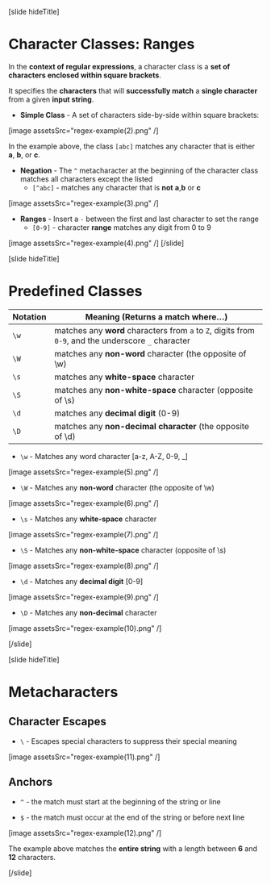 [slide hideTitle]

# Character Classes: Ranges

In the **context of regular expressions**, a character class is a **set of characters enclosed within square brackets**. 

It specifies the **characters** that will **successfully match** a **single character** from a given **input string**.

- **Simple Class** - A set of characters side-by-side within square brackets:

[image assetsSrc="regex-example(2).png" /]

In the example above, the class `[abc]` matches any character that is either **a**, **b**, or **c**.

- **Negation** - The `^` metacharacter at the beginning of the character class matches all characters except the listed
  - `[^abc]` - matches any character that is **not** **a**,**b** or **c**

[image assetsSrc="regex-example(3).png" /]

- **Ranges** - Insert a `-` between the first and last character to set the range
  - `[0-9]` - character **range** matches any digit from 0 to 9

[image assetsSrc="regex-example(4).png" /]
[/slide]

[slide hideTitle]

# Predefined Classes

| **Notation** | **Meaning (Returns a match where…)** |
| --- | --- |
|`\w`|matches any **word** characters from `a` to `Z`, digits from `0-9`, and the underscore `_` character|
|`\W`|matches any **non-word** character (the opposite of \w)|
|`\s`|matches any **white-space** character|
|`\S`|matches any **non-white-space**  character (opposite of \s)|
|`\d`|matches any **decimal digit** (0-9)|
|`\D`|matches any **non-decimal character** (the opposite of \d)|



- `\w` - Matches any word character \[a-z, A-Z, 0-9, _\]

[image assetsSrc="regex-example(5).png" /]

- `\W` - Matches any **non-word** character (the opposite of \w)

[image assetsSrc="regex-example(6).png" /]

- `\s` - Matches any **white-space** character

[image assetsSrc="regex-example(7).png" /]

- `\S` - Matches any **non-white-space**  character (opposite of \s)

[image assetsSrc="regex-example(8).png" /]

- `\d` - Matches any **decimal digit** \[0-9\]

[image assetsSrc="regex-example(9).png" /]

- `\D` - Matches any **non-decimal** character

[image assetsSrc="regex-example(10).png" /]


[/slide]

[slide hideTitle]

# Metacharacters

## Character Escapes

- `\` -  Escapes special characters to suppress their special meaning

[image assetsSrc="regex-example(11).png" /]

## Anchors

- `^` - the match must start at the beginning of the string or line

- `$` - the match must occur at the end of the string or before next line

[image assetsSrc="regex-example(12).png" /]

The example above matches the **entire string** with a length between **6** and **12** characters.

[/slide]